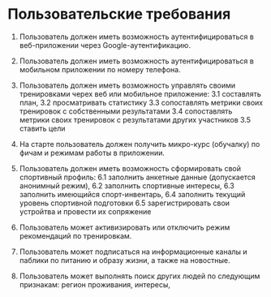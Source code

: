 # Пользовательские требования
1. Пользователь должен иметь возможность аутентифицироваться в веб-приложении через Google-аутентификацию.
2. Пользователь должен иметь возможность аутентифицироваться в мобильном приложении по номеру телефона.
3. Пользователь должен иметь возможность управлять своими тренировками черех веб или мобильное приложение:
   3.1 составлять план,
   3.2 просматривать статистику
   3.3 сопоставлять метрики своих тренировок с собственными результатами
   3.4 сопоставлять метрики своих тренировок с результатами других участников
   3.5 ставить цели
   
5. На старте пользователь должен получить микро-курс (обучалку) по фичам и режимам работы в приложении.
6. Пользователь должен иметь возможность сформировать свой спортивный профиль:
   6.1 заполнить анкетные данные (допускается анонимный режим),
   6.2 заполнить спортивные интересы,
   6.3 заполнить имеющийся спорт-инвентарь,
   6.4 заполнить текущий уровень спортивной подготовки
   6.5 зарегистрировать свои устройтва и провести их сопряжение

8. Пользователь может активизировать или отключить режим рекомендаций по тренировкам.
9. Пользователь может подписаться на информационные каналы и паблики по питанию и образу жизни, а также на новостные.
10. Пользователь может выполнять поиск других людей по следующим признакам: регион проживания, интересы,        
